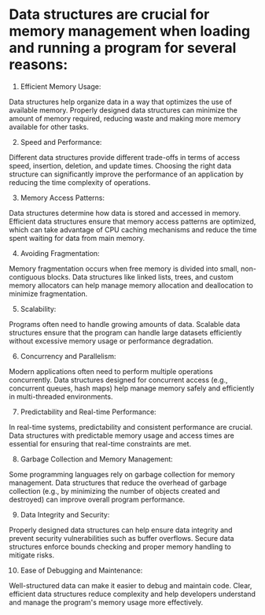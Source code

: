 # Data structures are crucial for memory management when loading and running a program for several reasons:

1. Efficient Memory Usage:

Data structures help organize data in a way that optimizes the use of available memory.
Properly designed data structures can minimize the amount of memory required, reducing waste and making more memory available for other tasks.

2. Speed and Performance:

Different data structures provide different trade-offs in terms of access speed, insertion, deletion, and update times.
Choosing the right data structure can significantly improve the performance of an application by reducing the time complexity of operations.

3. Memory Access Patterns:

Data structures determine how data is stored and accessed in memory.
Efficient data structures ensure that memory access patterns are optimized, which can take advantage of CPU caching mechanisms and reduce the time spent waiting for data from main memory.

4. Avoiding Fragmentation:

Memory fragmentation occurs when free memory is divided into small, non-contiguous blocks.
Data structures like linked lists, trees, and custom memory allocators can help manage memory allocation and deallocation to minimize fragmentation.

5. Scalability:

Programs often need to handle growing amounts of data.
Scalable data structures ensure that the program can handle large datasets efficiently without excessive memory usage or performance degradation.

6. Concurrency and Parallelism:

Modern applications often need to perform multiple operations concurrently.
Data structures designed for concurrent access (e.g., concurrent queues, hash maps) help manage memory safely and efficiently in multi-threaded environments.

7. Predictability and Real-time Performance:

In real-time systems, predictability and consistent performance are crucial.
Data structures with predictable memory usage and access times are essential for ensuring that real-time constraints are met.

8. Garbage Collection and Memory Management:

Some programming languages rely on garbage collection for memory management.
Data structures that reduce the overhead of garbage collection (e.g., by minimizing the number of objects created and destroyed) can improve overall program performance.

9. Data Integrity and Security:

Properly designed data structures can help ensure data integrity and prevent security vulnerabilities such as buffer overflows.
Secure data structures enforce bounds checking and proper memory handling to mitigate risks.

10. Ease of Debugging and Maintenance:

Well-structured data can make it easier to debug and maintain code.
Clear, efficient data structures reduce complexity and help developers understand and manage the program's memory usage more effectively.
